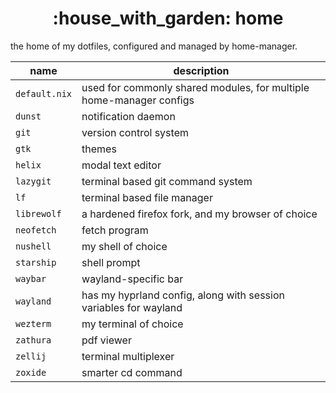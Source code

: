 <h1 align="center">:house_with_garden: home</h1>

the home of my dotfiles, configured and managed by home-manager.

name            | description
--------------- | -----------
`default.nix`   | used for commonly shared modules, for multiple home-manager configs
`dunst`         | notification daemon
`git`           | version control system
`gtk`           | themes
`helix`         | modal text editor
`lazygit`       | terminal based git command system
`lf`            | terminal based file manager
`librewolf`     | a hardened firefox fork, and my browser of choice
`neofetch`      | fetch program
`nushell`       | my shell of choice
`starship`      | shell prompt
`waybar`        | wayland-specific bar
`wayland`       | has my hyprland config, along with session variables for wayland
`wezterm`       | my terminal of choice
`zathura`       | pdf viewer
`zellij`        | terminal multiplexer
`zoxide`        | smarter cd command
